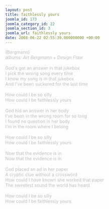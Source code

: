```yaml
---
layout: post
title: faithlessly yours
joomla_id: 173
joomla_category_id: 22
joomla_section_id: 3
joomla_url: faithlessly yours
date: 2008-06-22 02:55:39.000000000 +00:00
---
```

<span style="color: #c0c0c0">(Bergmann)<br />
<i>albums: Art Bergmann + Design Flaw</i><br />
<br />
God's got an answer in that jukebox<br />
I pick the wrong song every time<br />
I know my song is in that jukebox<br />
And I've been suckered for the last time<br />
<br />
How could I be so silly<br />
How could I be faithlessly yours<br />
<br />
God hid an answer in her body<br />
I've been in the wrong room for so long<br />
I found no question in her body<br />
I'm in the room where I belong<br />
<br />
How could I be so silly<br />
How could I be faithlessly yours<br />
<br />
Now that the evidence is in<br />
Now that the evidence is in<br />
<br />
God placed an ad in her paper<br />
A cryptic clue without a crossword<br />
How could I have known she worked that paper<br />
The sweetest sound the world has heard<br />
<br />
How could I be so silly<br />
How could I be faithlessly yours</span>
